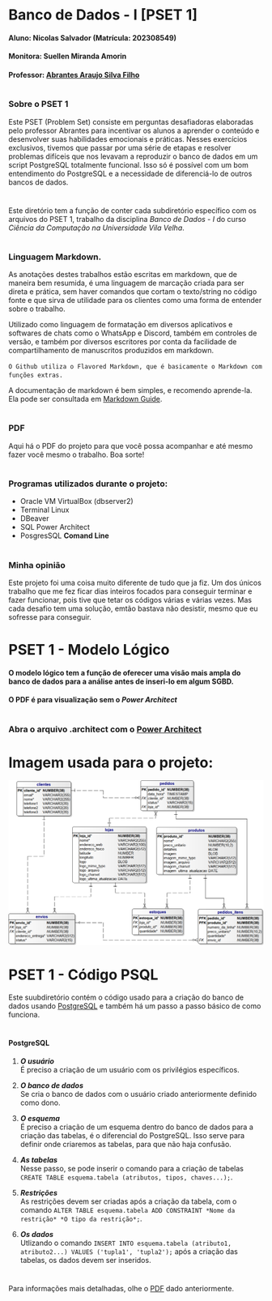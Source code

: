 # Banco de Dados - I [PSET 1]
#### Aluno: Nicolas Salvador (Matrícula: 202308549)
#### Monitora: Suellen Miranda Amorin
#### Professor: [Abrantes Araujo Silva Filho](https://github.com/abrantesasf)
#
### Sobre o PSET 1
Este PSET (Problem Set) consiste em perguntas desafiadoras elaboradas pelo professor Abrantes para incentivar os alunos a aprender o conteúdo e desenvolver suas habilidades emocionais e práticas. Nesses exercícios exclusivos, tivemos que passar por uma série de etapas e resolver problemas difíceis que nos levavam a reproduzir o banco de dados em um script PostgreSQL totalmente funcional. Isso só é possível com um bom entendimento do PostgreSQL e a necessidade de diferenciá-lo de outros bancos de dados.


#

Este diretório tem a função de conter cada subdiretório específico com os arquivos do PSET 1, trabalho da disciplina *Banco de Dados - I* do curso *Ciência da Computação na Universidade Vila Velha*.
#

### Linguagem Markdown.

As anotações destes trabalhos estão escritas em markdown, que de maneira bem resumida, é uma linguagem de marcação criada para ser direta e prática, sem haver comandos que cortam o texto/string no código fonte e que sirva de utilidade para os clientes como uma forma de entender sobre o trabalho.

Utilizado como linguagem de formatação em diversos aplicativos e softwares de chats como o WhatsApp e Discord, também em controles de versão, e também por diversos escritores por conta da facilidade de compartilhamento de manuscritos produzidos em markdown.

`O Github utiliza o Flavored Markdown, que é basicamente o Markdown com funções extras.`

A documentação de markdown é bem simples, e recomendo aprende-la. Ela pode ser consultada em [Markdown Guide](https://www.markdownguide.org/basic-syntax/).
#
### PDF
Aqui há o PDF do projeto para que você possa acompanhar e até mesmo fazer você mesmo o trabalho. Boa sorte!
#

### Programas utilizados durante o projeto:
- Oracle VM VirtualBox (dbserver2)
- Terminal Linux
- DBeaver
- SQL Power Architect
- PosgresSQL **Comand Line**

#

### Minha opinião
Este projeto foi uma coisa muito diferente de tudo que ja fiz. Um dos únicos trabalho  que me fez ficar dias inteiros focados para conseguir terminar e fazer funcionar, pois tive que tetar os códigos várias e várias vezes. Mas cada desafio tem uma solução, emtão bastava não desistir, mesmo que eu sofresse para conseguir.


#
#
#
# PSET 1 - Modelo Lógico

#### O modelo lógico tem a função de oferecer uma visão mais ampla do banco de dados para a análise antes de inseri-lo em algum SGBD.

#### O PDF é para visualização sem o *Power Architect*

#
### Abra o arquivo .architect com o [Power Architect](https://bestofbi.com/products/sql-power-architect-data-modeling/)
#

# Imagem usada para o projeto:
![Imagem](https://github.com/Anak1n098/uvv_bd1_cc1mc/blob/main/lojas-uvv.png)


#
#
#
# PSET 1 - Código PSQL

Este suubdiretório contém o código usado para a criação do banco de dados usando [PostgreSQL](https://github.com/Anak1n098/uvv_bd1_cc1mc/blob/main/pset1/cc1mc_202308549_postgresql.sql) e também há um passo a passo básico de como funciona.

#
#### PostgreSQL
1. ***O usuário*** <br>
É preciso a criação de um usuário com os privilégios específicos.

2. ***O banco de dados*** <br>
Se cria o banco de dados com o usuário criado anteriormente definido como dono. 

3. ***O esquema*** <br>
É preciso a criação de um esquema dentro do banco de dados para a criação das tabelas, é o diferencial do PostgreSQL. Isso serve para definir onde criaremos as tabelas, para que não haja confusão.

4. ***As tabelas*** <br>
Nesse passo, se pode inserir o comando para a criação de tabelas `CREATE TABLE esquema.tabela (atributos, tipos, chaves...);`.

5. ***Restrições*** <br>
As restrições devem ser criadas após a criação da tabela, com o comando `ALTER TABLE esquema.tabela ADD CONSTRAINT *Nome da restrição* *O tipo da restrição*;`.

6. ***Os dados*** <br>
Utlizando o comando `INSERT INTO esquema.tabela (atributo1, atributo2...) VALUES ('tupla1', 'tupla2');` após a criação das tabelas, os dados devem ser inseridos.

# 

Para informações mais detalhadas, olhe o [PDF](https://github.com/Anak1n098/uvv_bd1_cc1mc/blob/main/pset1.pdf) dado anteriormente.
